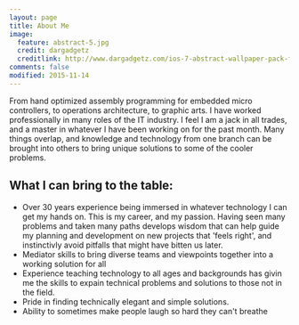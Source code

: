 ```yaml
---
layout: page
title: About Me
image:
  feature: abstract-5.jpg
  credit: dargadgetz
  creditlink: http://www.dargadgetz.com/ios-7-abstract-wallpaper-pack-for-iphone-5-and-ipod-touch-retina/
comments: false
modified: 2015-11-14
---
```


From hand optimized assembly programming for embedded micro controllers, to operations architecture, to graphic arts.  I have worked professionally in many roles of the IT industry.  I feel I am a jack in all trades, and a master in whatever I have been working on for the past month.  Many things overlap, and knowledge and technology from one branch can be brought into others to bring unique solutions to some of the cooler problems.

## What I can bring to the table:

* Over 30 years experience being immersed in whatever technology I can get my hands on.  This is my career, and my passion.  Having seen many problems and taken many paths develops wisdom that can help guide my planning and development on new projects that 'feels right', and instinctivly avoid pitfalls that might have bitten us later.
* Mediator skills to bring diverse teams and viewpoints together into a working solution for all
* Experience teaching technology to all ages and backgrounds has givin me the skills to expain technical problems and solutions to those not in the field.
* Pride in finding technically elegant and simple solutions.
* Ability to sometimes make people laugh so hard they can't breathe

